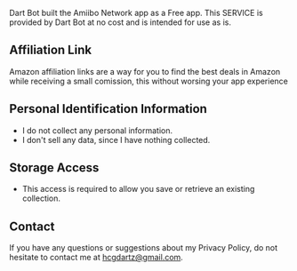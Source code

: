 Dart Bot built the Amiibo Network app as a Free app. This SERVICE is provided by Dart Bot at no cost and is intended for use as is.

## Affiliation Link
Amazon affiliation links are a way for you to find the best deals in Amazon while receiving a small comission, this without worsing your app experience

## Personal Identification Information
* I do not collect any personal information. 
* I don't sell any data, since I have nothing collected.

## Storage Access
* This access is required to allow you save or retrieve an existing collection.

## Contact
If you have any questions or suggestions about my Privacy Policy, do not hesitate to contact me at <hcgdartz@gmail.com>. 
